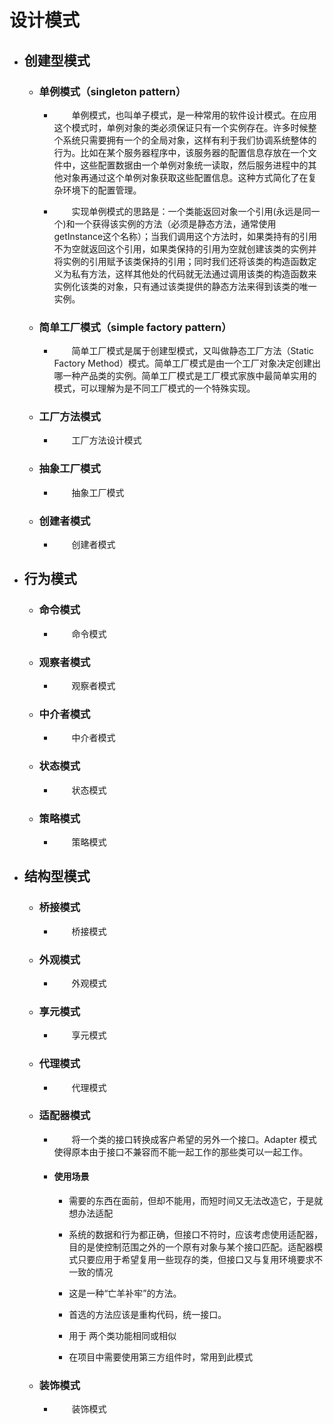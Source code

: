 # 设计模式

- ## 创建型模式

    - ### 单例模式（singleton pattern）
      
        - &emsp;&emsp;单例模式，也叫单子模式，是一种常用的软件设计模式。在应用这个模式时，单例对象的类必须保证只有一个实例存在。许多时候整个系统只需要拥有一个的全局对象，这样有利于我们协调系统整体的行为。比如在某个服务器程序中，该服务器的配置信息存放在一个文件中，这些配置数据由一个单例对象统一读取，然后服务进程中的其他对象再通过这个单例对象获取这些配置信息。这种方式简化了在复杂环境下的配置管理。
      
        - &emsp;&emsp;实现单例模式的思路是：一个类能返回对象一个引用(永远是同一个)和一个获得该实例的方法（必须是静态方法，通常使用getInstance这个名称）；当我们调用这个方法时，如果类持有的引用不为空就返回这个引用，如果类保持的引用为空就创建该类的实例并将实例的引用赋予该类保持的引用；同时我们还将该类的构造函数定义为私有方法，这样其他处的代码就无法通过调用该类的构造函数来实例化该类的对象，只有通过该类提供的静态方法来得到该类的唯一实例。
      
    - ### 简单工厂模式（simple factory pattern）
          
        - &emsp;&emsp;简单工厂模式是属于创建型模式，又叫做静态工厂方法（Static Factory Method）模式。简单工厂模式是由一个工厂对象决定创建出哪一种产品类的实例。简单工厂模式是工厂模式家族中最简单实用的模式，可以理解为是不同工厂模式的一个特殊实现。
          
    -  ### 工厂方法模式

        - &emsp;&emsp;工厂方法设计模式

    - ### 抽象工厂模式

        - &emsp;&emsp;抽象工厂模式

    - ### 创建者模式

        - &emsp;&emsp;创建者模式


- ## 行为模式

    - ### 命令模式

        - &emsp;&emsp;命令模式

    - ### 观察者模式

        - &emsp;&emsp;观察者模式

    - ### 中介者模式

        - &emsp;&emsp;中介者模式

    - ### 状态模式

        - &emsp;&emsp;状态模式

    - ### 策略模式

        - &emsp;&emsp;策略模式


- ## 结构型模式

    - ### 桥接模式

        - &emsp;&emsp;桥接模式

    - ### 外观模式

        - &emsp;&emsp;外观模式

    - ### 享元模式

        - &emsp;&emsp;享元模式

    - ### 代理模式

        - &emsp;&emsp;代理模式

    - ### 适配器模式

        - &emsp;&emsp;将一个类的接口转换成客户希望的另外一个接口。Adapter 模式使得原本由于接口不兼容而不能一起工作的那些类可以一起工作。

        - #### 使用场景

            - 需要的东西在面前，但却不能用，而短时间又无法改造它，于是就想办法适配

            - 系统的数据和行为都正确，但接口不符时，应该考虑使用适配器，目的是使控制范围之外的一个原有对象与某个接口匹配。适配器模式只要应用于希望复用一些现存的类，但接口又与复用环境要求不一致的情况

            - 这是一种“亡羊补牢”的方法。

            - 首选的方法应该是重构代码，统一接口。

            - 用于 两个类功能相同或相似

            - 在项目中需要使用第三方组件时，常用到此模式

    - ### 装饰模式

        - &emsp;&emsp;装饰模式